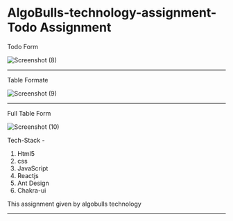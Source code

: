 
# AlgoBulls-technology-assignment-Todo Assignment 

Todo Form
 
![Screenshot (8)](https://user-images.githubusercontent.com/97114184/219739886-7ce5d346-4049-4a7f-b757-9cd0c797c2c7.png)

 <hr/>
 Table Formate
 
![Screenshot (9)](https://user-images.githubusercontent.com/97114184/219739738-3986f3b5-379c-4aa6-a119-451812b6f1de.png)

 <hr/>
Full Table Form

![Screenshot (10)](https://user-images.githubusercontent.com/97114184/219739753-c80314e2-f4b2-46f7-847d-22481d9ec9ea.png)



Tech-Stack -
<ol>
<li>Html5</li>
<li>css</li>
<li>JavaScript</li>
<li>Reactjs</li>
<li>Ant Design</li>
<li>Chakra-ui</li>
</ol
  
<h1>This assignment given by algobulls technology</h1>

************************************************************************************************************************************************************************
